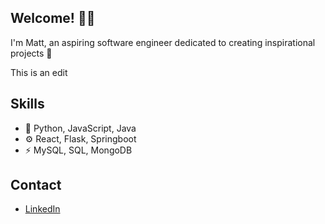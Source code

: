## Welcome! 👋🏻
I'm Matt, an aspiring software engineer dedicated to creating inspirational projects 🎉


This is an edit


## Skills
- 💾 Python, JavaScript, Java
- ⚙ React, Flask, Springboot
- ⚡ MySQL, SQL, MongoDB

## Contact
- [LinkedIn](https://www.linkedin.com/in/matthew-ward156/)
